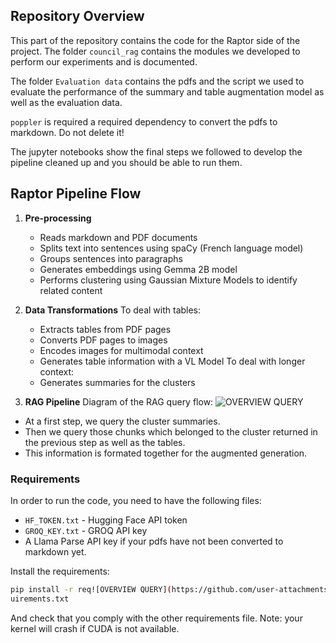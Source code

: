 ## Repository Overview

This part of the repository contains the code for the Raptor side of the project.
The folder `council_rag` contains the modules we developed to perform our experiments and is documented.

The folder `Evaluation data` contains the pdfs and the script we used to evaluate the performance of the summary and table augmentation model as well as the evaluation data.

`poppler` is required a required dependency to convert the pdfs to markdown. Do not delete it!

The jupyter notebooks show the final steps we followed to develop the pipeline cleaned up and you should be able to run them.

## Raptor Pipeline Flow

1. **Pre-processing**
   - Reads markdown and PDF documents
   - Splits text into sentences using spaCy (French language model)
   - Groups sentences into paragraphs
   - Generates embeddings using Gemma 2B model
   - Performs clustering using Gaussian Mixture Models to identify related content

2. **Data Transformations**
To deal with tables:
   - Extracts tables from PDF pages
   - Converts PDF pages to images
   - Encodes images for multimodal context
   - Generates table information with a VL Model
To deal with longer context:
   - Generates summaries for the clusters

3. **RAG Pipeline**
Diagram of the RAG query flow:
![OVERVIEW QUERY](https://github.com/user-attachments/assets/a559f7e0-62db-455f-859f-86b27a53eb10)

- At a first step, we query the cluster summaries.
- Then we query those chunks which belonged to the cluster returned in the previous step as well as the tables.
- This information is formated together for the augmented generation.


### Requirements

In order to run the code, you need to have the following files:
- `HF_TOKEN.txt` - Hugging Face API token
- `GROQ_KEY.txt` - GROQ API key
- A Llama Parse API key if your pdfs have not been converted to markdown yet.

Install the requirements:
```bash
pip install -r req![OVERVIEW QUERY](https://github.com/user-attachments/assets/e9c970b6-5b14-496b-991d-c201dcfd8a36)
uirements.txt
```
And check that you comply with the other requirements file. Note: your kernel will crash if CUDA is not available.
